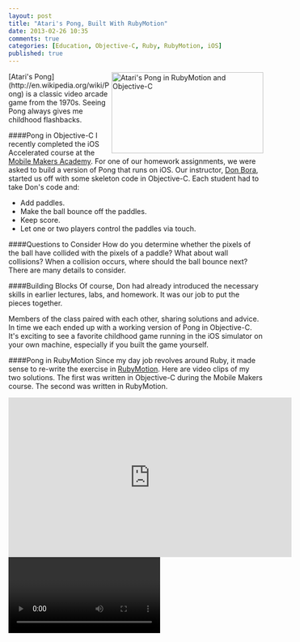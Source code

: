 ```yaml
---
layout: post
title: "Atari's Pong, Built With RubyMotion"
date: 2013-02-26 10:35
comments: true
categories: [Education, Objective-C, Ruby, RubyMotion, iOS]
published: true
---
```

<img src="/images/pong-oc.png" width="300" height="160" alt="Atari's Pong in RubyMotion and Objective-C" title="Atari's Pong in RubyMotion and Objective-C" align="right">
[Atari's Pong](http://en.wikipedia.org/wiki/Pong) is a classic video arcade game from the 1970s. Seeing Pong always gives me childhood flashbacks.

####Pong in Objective-C
I recently completed the iOS Accelerated course at the [Mobile Makers Academy](http://mobilemakers.co/). For one of our homework assignments, we were asked to build a version of Pong that runs on iOS. Our instructor, [Don Bora](http://twitter.com/dbora), started us off with some skeleton code in Objective-C. Each student had to take Don's code and:

* Add paddles.
* Make the ball bounce off the paddles.
* Keep score.
* Let one or two players control the paddles via touch.
<!-- more -->
####Questions to Consider
How do you determine whether the pixels of the ball have collided with the pixels of a paddle? What about wall collisions? When a collision occurs, where should the ball bounce next? There are many details to consider. 

####Building Blocks
Of course, Don had already introduced the necessary skills in earlier lectures, labs, and homework. It was our job to put the pieces together. 

Members of the class paired with each other, sharing solutions and advice. In time we each ended up with a working version of Pong in Objective-C. It's exciting to see a favorite childhood game running in the iOS simulator on your own machine, especially if you built the game yourself.

####Pong in RubyMotion
Since my day job revolves around Ruby, it made sense to re-write the exercise in [RubyMotion](http://rayhightower.dev/blog/2012/10/29/building-ios-apps-with-ruby-motion/). Here are video clips of my two solutions. The first was written in Objective-C during the Mobile Makers course. The second was written in RubyMotion.

<center><iframe width="560" height="315" src="http://www.youtube.com/embed/han_uk9LDl4?rel=0" frameborder="0" allowfullscreen></iframe></iframe></center>

<video of RubyMotion version>

As expected, the two solutions look similar. Source code is on GitHub: 

* [Pong in Objective-C](http://github.com/rayhightower/pong-oc)
* [Pong in RubyMotion](http://github.com/rayhightower/pong-rm)

####Obstacles Handled

```bash
Fixed a bug in the simulator mouse-over which could not properly select views if the iOS simulator was rotated.
```

####Why Play Games?
Why should a serious developer spend time writing games? I can think of a few reasons:

* Writing a game challenges our skills on many levels. In the case of Pong, we have to dust off our old physics and geometry textbooks to ensure that the ball bounces like a real ball.
* Writing a game lets us break out of our constraints. Devs who write business apps are very familiar with constraints.
* Because writing a game is fun. Get over it :-)

Of course, the most important reason was given by a Captain of the USS Enterprise NCC-1701:
>The more advanced the mind, the greater the need for the simplicity of play.
><br/>~James T. Kirk

####Room for Improvement
Building the Pong game was an interesting exercise in testing the
capabilities of RubyMotion. Having gone done the work, I can look back
and see some areas where the project could be improved. Among them:

* Automated testing. These proof-of-concept exercises were done without automated testing. What is the best way to apply test driven development to a game? That would be a great subject for a future blog post.
* Better design. Each exercise looks like something from the 1970s! How would Pong function if it was created in 2013?

####Comments and Pull Requests
[My team and I](http://wisdomgroup.com) build business apps for the web and for mobile devices. My gaming experience is limited. If you are a game developer, and if you see anything in my code that could be done better, your ideas are welcome. Feel free to submit a [pull request via GitHub](http://github.com/rayhightower/pong-rm), or you can drop a note in the comments below. Thanks!
